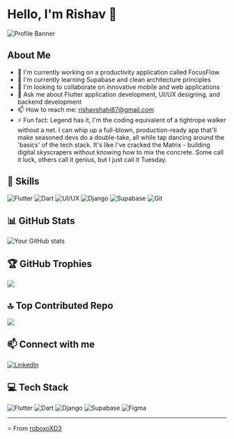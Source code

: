 # Hello, I'm Rishav 👋

![Profile Banner](https://your-image-url.com/banner.png)

## About Me
- 🔭 I'm currently working on a productivity application called FocusFlow
- 🌱 I'm currently learning Supabase and clean architecture principles
- 👯 I'm looking to collaborate on innovative mobile and web applications
- 💬 Ask me about Flutter application development, UI/UX designing, and backend development
- 📫 How to reach me: rishavshahi87@gmail.com
- ⚡ Fun fact: Legend has it, I'm the coding equivalent of a tightrope walker without a net. I can whip up a full-blown, production-ready app that'll make seasoned devs do a double-take, all while tap dancing around the 'basics' of the tech stack. It's like I've cracked the Matrix - building digital skyscrapers without knowing how to mix the concrete. Some call it luck, others call it genius, but I just call it Tuesday.

## 🚀 Skills
![Flutter](https://img.shields.io/badge/-Flutter-02569B?style=flat-square&logo=flutter)
![Dart](https://img.shields.io/badge/-Dart-0175C2?style=flat-square&logo=dart)
![UI/UX](https://img.shields.io/badge/-UI%2FUX-FF69B4?style=flat-square&logo=adobe-xd)
![Django](https://img.shields.io/badge/python-3670A0?style=for-the-badge&logo=python&logoColor=ffdd54)
![Supabase](https://img.shields.io/badge/-Supabase-3ECF8E?style=flat-square&logo=supabase&logoColor=white)
![Git](https://img.shields.io/badge/-Git-F05032?style=flat-square&logo=git&logoColor=white)

## 📊 GitHub Stats
![Your GitHub stats](https://github-readme-stats.vercel.app/api?username=roboxoXD3&show_icons=true&theme=radical)

## 🏆 GitHub Trophies
![](https://github-profile-trophy.vercel.app/?username=roboxoXD3&theme=radical&no-frame=false&no-bg=true&margin-w=4)

## 🔝 Top Contributed Repo
![](https://github-contributor-stats.vercel.app/api?username=roboxoXD3&limit=5&theme=dark&combine_all_yearly_contributions=true)

## 📫 Connect with me
[![LinkedIn](https://img.shields.io/badge/LinkedIn-%230077B5.svg?logo=linkedin&logoColor=white)](https://linkedin.com/in/rishav-shankar-351863159) 

## 💻 Tech Stack
![Flutter](https://img.shields.io/badge/Flutter-%2302569B.svg?style=for-the-badge&logo=Flutter&logoColor=white)
![Dart](https://img.shields.io/badge/dart-%230175C2.svg?style=for-the-badge&logo=dart&logoColor=white)
![Django](https://img.shields.io/badge/python-3670A0?style=for-the-badge&logo=python&logoColor=ffdd54)
![Supabase](https://img.shields.io/badge/Supabase-3ECF8E?style=for-the-badge&logo=supabase&logoColor=white)
![Figma](https://img.shields.io/badge/figma-%23F24E1E.svg?style=for-the-badge&logo=figma&logoColor=white)

---
⭐️ From [roboxoXD3](https://github.com/roboxoXD3)
